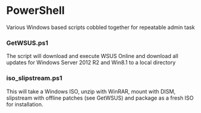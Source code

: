 # PowerShell
Various Windows based scripts cobbled together for repeatable admin task

### GetWSUS.ps1
The script will download and execute WSUS Online and download all updates for Windows Server 2012 R2 and Win8.1 to a local directory

### iso_slipstream.ps1
This will take a Windows ISO, unzip with WinRAR, mount with DISM, slipstream with offline patches (see GetWSUS) and package as a fresh ISO for installation.